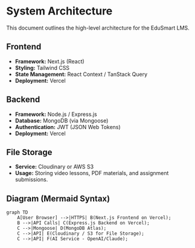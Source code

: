 # System Architecture

This document outlines the high-level architecture for the EduSmart LMS.

## Frontend
- **Framework:** Next.js (React)
- **Styling:** Tailwind CSS
- **State Management:** React Context / TanStack Query
- **Deployment:** Vercel

## Backend
- **Framework:** Node.js / Express.js
- **Database:** MongoDB (via Mongoose)
- **Authentication:** JWT (JSON Web Tokens)
- **Deployment:** Vercel

## File Storage
- **Service:** Cloudinary or AWS S3
- **Usage:** Storing video lessons, PDF materials, and assignment submissions.

## Diagram (Mermaid Syntax)

```mermaid
graph TD
    A[User Browser] -->|HTTPS| B(Next.js Frontend on Vercel);
    B -->|API Calls| C(Express.js Backend on Vercel);
    C -->|Mongoose| D(MongoDB Atlas);
    C -->|API| E(Cloudinary / S3 for File Storage);
    C -->|API| F(AI Service - OpenAI/Claude);
```
